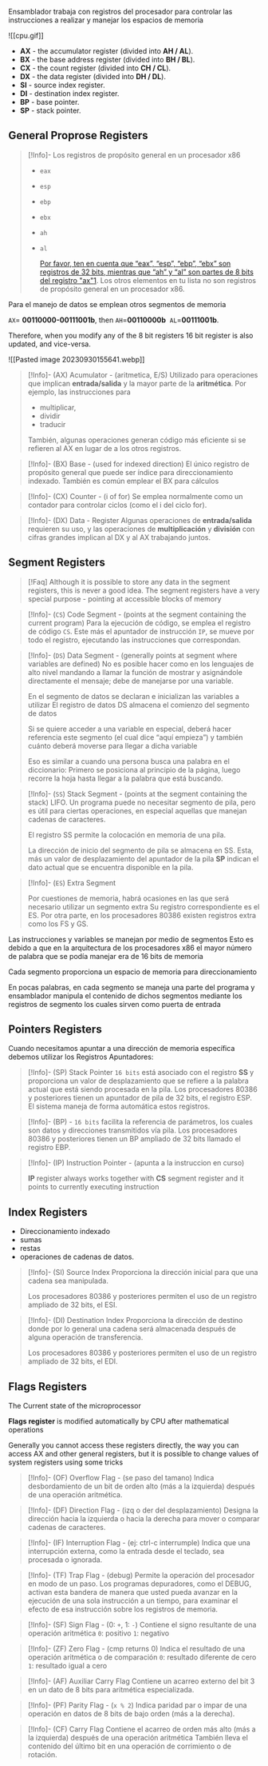 Ensamblador trabaja con registros del procesador para controlar las instrucciones a realizar y manejar los espacios de memoria

![[cpu.gif]]

- **AX** - the accumulator register (divided into **AH / AL**).
- **BX** - the base address register (divided into **BH / BL**).
- **CX** - the count register (divided into **CH / CL**).
- **DX** - the data register (divided into **DH / DL**).
- **SI** - source index register.
- **DI** - destination index register.
- **BP** - base pointer.
- **SP** - stack pointer.


## General Proprose Registers

> [!Info]- Los registros de propósito general en un procesador x86
> - `eax`
> - `esp`
> - `ebp`
> - `ebx`
> - `ah`
> - `al`
>   
>   [Por favor, ten en cuenta que “eax”, “esp”, “ebp”, “ebx” son registros de 32 bits, mientras que “ah” y “al” son partes de 8 bits del registro "ax"](https://en.wikibooks.org/wiki/X86_Assembly/X86_Architecture)[1](https://en.wikibooks.org/wiki/X86_Assembly/X86_Architecture). Los otros elementos en tu lista no son registros de propósito general en un procesador x86.

Para el manejo de datos se emplean otros segmentos de memoria

`AX`= **00110000-00111001b**, then 
`AH`=**00110000b** 
`AL`=**00111001b**.

Therefore, when you modify any of the 8 bit registers 16 bit register is also updated, and vice-versa.

![[Pasted image 20230930155641.webp]]

> [!Info]- (AX) Acumulator - (aritmetica, E/S)
> Utilizado para operaciones que implican **entrada/salida** y la mayor parte de la **aritmética**. 
> Por ejemplo, las instrucciones para 
> - multiplicar, 
> - dividir 
> - traducir 
> 
> También, algunas operaciones generan código más eficiente si se refieren al AX en lugar de a los otros registros.

> [!Info]- (BX) Base - (used for indexed direction)
> El único registro de propósito general que puede ser índice para direccionamiento indexado. 
> También es común emplear el BX para cálculos

> [!Info]- (CX) Counter - (i of for)
> Se emplea normalmente como un contador para controlar ciclos (como el i del ciclo for).

> [!Info]- (DX) Data - Register
> Algunas operaciones de **entrada/salida** requieren su uso, y las operaciones de **multiplicación** y **división** con cifras grandes implican al DX y al AX trabajando juntos.



## Segment Registers

> [!Faq] 
> Although it is possible to store any data in the segment registers, this is never a good idea. The segment registers have a very special purpose - pointing at accessible blocks of memory



> [!Info]- (`CS`) Code Segment - (points at the segment containing the current program) 
> Para la ejecución de código, se emplea el registro de código `CS`. Este más el apuntador de instrucción `IP`, se mueve por todo el registro, ejecutando las instrucciones que correspondan.

> [!Info]- (`DS`) Data Segment - (generally points at segment where variables are defined)
> No es posible hacer como en los lenguajes de alto nivel mandando a llamar la función de mostrar y asignándole directamente el mensaje; debe de manejarse por una variable.
> 
> En el segmento de datos se declaran e inicializan las variables a utilizar
> El registro de datos DS almacena el comienzo del segmento de datos
> 
> Si se quiere acceder a una variable en especial, deberá hacer referencia este segmento (el cual dice “aquí empieza”) y también cuánto deberá moverse para llegar a dicha variable
> 
> Eso es similar a cuando una persona busca una palabra en el diccionario: Primero se posiciona al principio de la página, luego recorre la hoja hasta llegar a la palabra que está buscando.

> [!Info]- (`SS`) Stack Segment - (points at the segment containing the stack)
> LIFO. 
> Un programa puede no necesitar segmento de pila, pero es útil para ciertas operaciones, en especial aquellas que manejan cadenas de caracteres. 
> 
> El registro SS permite la colocación en memoria de una pila. 
> 
> La dirección de inicio del segmento de pila se almacena en SS. Esta, más un valor de desplazamiento del apuntador de la pila **SP** indican el dato actual que se encuentra disponible en la pila.

> [!Info]- (`ES`) Extra Segment
> 
> Por cuestiones de memoria, habrá ocasiones en las que será necesario utilizar un segmento extra
> Su registro correspondiente es el ES. Por otra parte, en los procesadores 80386 existen registros extra como los FS y GS.

Las instrucciones y variables se manejan por medio de segmentos
Esto es debido a que en la arquitectura de los procesadores x86 el mayor número de palabra que se podía manejar era de 16 bits de memoria

Cada segmento proporciona un espacio de memoria para direccionamiento

En pocas palabras, en cada segmento se maneja una parte del programa y ensamblador manipula el contenido de dichos segmentos mediante los registros de segmento los cuales sirven como puerta de entrada

## Pointers Registers

Cuando necesitamos apuntar a una dirección de memoria específica debemos utilizar los Registros Apuntadores:

> [!Info]- (SP) Stack Pointer
> `16 bits` está asociado con el registro **SS** y proporciona un valor de desplazamiento que se refiere a la palabra actual que está siendo procesada en la pila. Los procesadores 80386 y posteriores tienen un apuntador de pila de 32 bits, el registro ESP. El sistema maneja de forma automática estos registros.

> [!Info]- (BP) - 
> `16 bits` facilita la referencia de parámetros, los cuales son datos y direcciones transmitidos vía pila. Los procesadores 80386 y posteriores tienen un BP ampliado de 32 bits llamado el registro EBP.

> [!Info]- (IP) Instruction Pointer - (apunta a la instruccion en curso)
> 
> **IP** register always works together with **CS** segment register and it points to currently executing instruction


## Index Registers

- Direccionamiento indexado
- sumas 
- restas
- operaciones de cadenas de datos.

> [!Info]- (SI) Source Index
> Proporciona la dirección inicial para que una cadena sea manipulada. 
> 
> Los procesadores 80386 y posteriores permiten el uso de un registro ampliado de 32 bits, el ESI.

> [!Info]- (DI) Destination Index
> Proporciona la dirección de destino donde por lo general una cadena será almacenada después de alguna operación de transferencia. 
>   
>  Los procesadores 80386 y posteriores permiten el uso de un registro ampliado de 32 bits, el EDI.


## Flags Registers

The Current state of the microprocessor

**Flags register** is modified automatically by CPU after mathematical operations

Generally you cannot access these registers directly, the way you can access AX and other general registers, but it is possible to change values of system registers using some tricks

> [!Info]- (OF) Overflow Flag - (se paso del tamano)
> Indica desbordamiento de un bit de orden alto (más a la izquierda) después de una operación aritmética.

> [!Info]- (DF) Direction Flag - (izq o der del desplazamiento)
> Designa la dirección hacia la izquierda o hacia la derecha para mover o comparar cadenas de caracteres.

> [!Info]- (IF) Interruption Flag - (ej: ctrl-c interrumple)
> Indica que una interrupción externa, como la entrada desde el teclado, sea procesada o ignorada.

> [!Info]- (TF) Trap Flag - (debug)
> Permite la operación del procesador en modo de un paso. Los programas depuradores, como el DEBUG, activan esta bandera de manera que usted pueda avanzar en la ejecución de una sola instrucción a un tiempo, para examinar el efecto de esa instrucción sobre los registros de memoria.

> [!Info]- (SF) Sign Flag - (0: `+`, 1: `-`)
> Contiene el signo resultante de una operación aritmética 
> `0`: positivo
> `1`: negativo

> [!Info]- (ZF) Zero Flag - (cmp returns 0)
> Indica el resultado de una operación aritmética o de comparación
> `0`: resultado diferente de cero
> `1`: resultado igual a cero

> [!Info]- (AF) Auxiliar Carry Flag
> Contiene un acarreo externo del bit 3 en un dato de 8 bits para aritmética especializada.

> [!Info]- (PF) Parity Flag - (`x % 2`)
> Indica paridad par o impar de una operación en datos de 8 bits de bajo orden (más a la derecha).

> [!Info]- (CF) Carry Flag
> Contiene el acarreo de orden más alto (más a la izquierda) después de una operación aritmética
> También lleva el contenido del último bit en una operación de corrimiento o de rotación.





